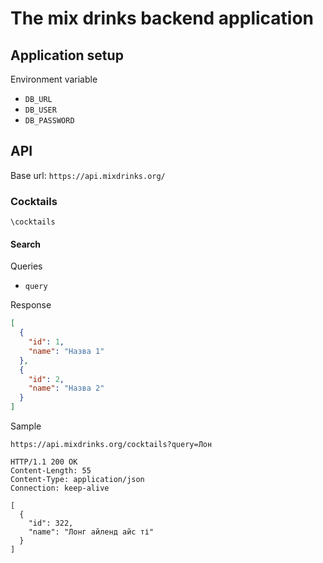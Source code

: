 # The mix drinks backend application

## Application setup

Environment variable

- `DB_URL`
- `DB_USER`
- `DB_PASSWORD`

## API

Base url:
`https://api.mixdrinks.org/`

### Cocktails

`\cocktails`

#### Search

Queries

- `query`

Response

```json
[
  {
    "id": 1,
    "name": "Назва 1"
  },
  {
    "id": 2,
    "name": "Назва 2"
  }
]
```

Sample

```http
https://api.mixdrinks.org/cocktails?query=Лон

HTTP/1.1 200 OK
Content-Length: 55
Content-Type: application/json
Connection: keep-alive

[
  {
    "id": 322,
    "name": "Лонг айленд айс ті"
  }
]
```

